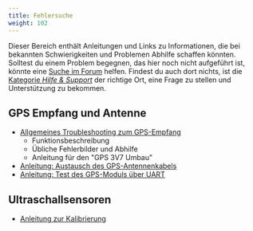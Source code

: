 ```yaml
---
title: Fehlersuche
weight: 102
---
```


Dieser Bereich enthält Anleitungen und Links zu Informationen, die bei
bekannten Schwierigkeiten und Problemen Abhilfe schaffen könnten. Solltest du
einem Problem begegnen, das hier noch nicht aufgeführt ist, könnte eine [Suche
im Forum](https://forum.openbikesensor.org/search) helfen. Findest du auch dort
nichts, ist die [Kategorie *Hilfe &
Support*](https://forum.openbikesensor.org/c/support/10) der richtige Ort, eine
Frage zu stellen und Unterstützung zu bekommen.


## GPS Empfang und Antenne

* [Allgemeines Troubleshooting zum GPS-Empfang](https://forum.openbikesensor.org/t/wiki-gps-troubleshooting-fehlersuche/170)
  - Funktionsbeschreibung
  - Übliche Fehlerbilder und Abhilfe
  - Anleitung für den "GPS 3V7 Umbau"
* [Anleitung: Austausch des GPS-Antennenkabels](https://forum.openbikesensor.org/t/wiki-austausch-des-koaxkabels-an-der-gps-antenne/281)
* [Anleitung: Test des GPS-Moduls über UART](https://forum.openbikesensor.org/t/wiki-gps-module-mittels-eines-uart-testen/327)

## Ultraschallsensoren

* [Anleitung zur Kalibrierung](https://forum.openbikesensor.org/t/probleme-mit-dem-ultraschallsensor-nach-kuerzen-des-kabels/651/7)
